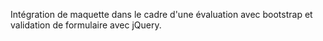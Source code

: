 Intégration de maquette dans le cadre d'une évaluation avec bootstrap et validation de formulaire avec jQuery.
